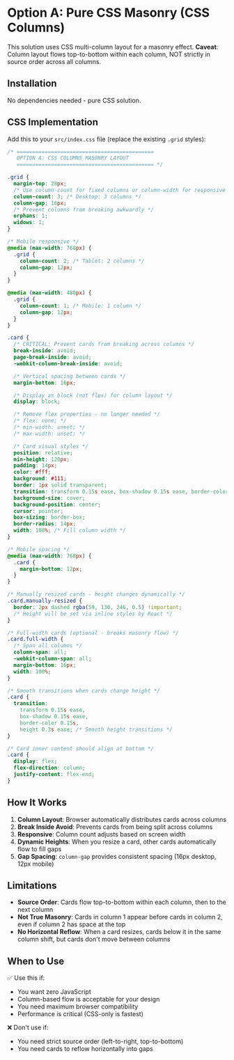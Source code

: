 # Option A: Pure CSS Masonry (CSS Columns)

This solution uses CSS multi-column layout for a masonry effect. **Caveat**: Column layout flows top-to-bottom within each column, NOT strictly in source order across all columns.

## Installation

No dependencies needed - pure CSS solution.

## CSS Implementation

Add this to your `src/index.css` file (replace the existing `.grid` styles):

```css
/* ============================================
   OPTION A: CSS COLUMNS MASONRY LAYOUT
   ============================================ */

.grid {
  margin-top: 28px;
  /* Use column-count for fixed columns or column-width for responsive */
  column-count: 3; /* Desktop: 3 columns */
  column-gap: 16px;
  /* Prevent columns from breaking awkwardly */
  orphans: 1;
  widows: 1;
}

/* Mobile responsive */
@media (max-width: 768px) {
  .grid {
    column-count: 2; /* Tablet: 2 columns */
    column-gap: 12px;
  }
}

@media (max-width: 480px) {
  .grid {
    column-count: 1; /* Mobile: 1 column */
    column-gap: 12px;
  }
}

.card {
  /* CRITICAL: Prevent cards from breaking across columns */
  break-inside: avoid;
  page-break-inside: avoid;
  -webkit-column-break-inside: avoid;

  /* Vertical spacing between cards */
  margin-bottom: 16px;

  /* Display as block (not flex) for column layout */
  display: block;

  /* Remove flex properties - no longer needed */
  /* flex: none; */
  /* min-width: unset; */
  /* max-width: unset; */

  /* Card visual styles */
  position: relative;
  min-height: 120px;
  padding: 14px;
  color: #fff;
  background: #111;
  border: 1px solid transparent;
  transition: transform 0.15s ease, box-shadow 0.15s ease, border-color 0.15s;
  background-size: cover;
  background-position: center;
  cursor: pointer;
  box-sizing: border-box;
  border-radius: 14px;
  width: 100%; /* Fill column width */
}

/* Mobile spacing */
@media (max-width: 768px) {
  .card {
    margin-bottom: 12px;
  }
}

/* Manually resized cards - height changes dynamically */
.card.manually-resized {
  border: 2px dashed rgba(59, 130, 246, 0.5) !important;
  /* Height will be set via inline styles by React */
}

/* Full-width cards (optional - breaks masonry flow) */
.card.full-width {
  /* Span all columns */
  column-span: all;
  -webkit-column-span: all;
  margin-bottom: 16px;
  width: 100%;
}

/* Smooth transitions when cards change height */
.card {
  transition:
    transform 0.15s ease,
    box-shadow 0.15s ease,
    border-color 0.15s,
    height 0.3s ease; /* Smooth height transitions */
}

/* Card inner content should align at bottom */
.card {
  display: flex;
  flex-direction: column;
  justify-content: flex-end;
}
```

## How It Works

1. **Column Layout**: Browser automatically distributes cards across columns
2. **Break Inside Avoid**: Prevents cards from being split across columns
3. **Responsive**: Column count adjusts based on screen width
4. **Dynamic Heights**: When you resize a card, other cards automatically flow to fill gaps
5. **Gap Spacing**: `column-gap` provides consistent spacing (16px desktop, 12px mobile)

## Limitations

- **Source Order**: Cards flow top-to-bottom within each column, then to the next column
- **Not True Masonry**: Cards in column 1 appear before cards in column 2, even if column 2 has space at the top
- **No Horizontal Reflow**: When a card resizes, cards below it in the same column shift, but cards don't move between columns

## When to Use

✅ Use this if:
- You want zero JavaScript
- Column-based flow is acceptable for your design
- You need maximum browser compatibility
- Performance is critical (CSS-only is fastest)

❌ Don't use if:
- You need strict source order (left-to-right, top-to-bottom)
- You need cards to reflow horizontally into gaps
